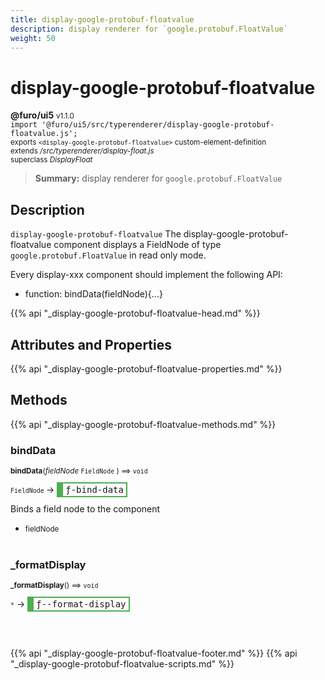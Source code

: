 ```yaml
---
title: display-google-protobuf-floatvalue
description: display renderer for `google.protobuf.FloatValue`
weight: 50
---
```


# display-google-protobuf-floatvalue
**@furo/ui5** <small>v1.1.0</small>
<br>`import '@furo/ui5/src/typerenderer/display-google-protobuf-floatvalue.js';`<small>
<br>exports `<display-google-protobuf-floatvalue>` custom-element-definition
<br>extends */src/typerenderer/display-float.js*
<br>superclass *DisplayFloat*</small>

> **Summary:** display renderer for `google.protobuf.FloatValue`

## Description

`display-google-protobuf-floatvalue`
The display-google-protobuf-floatvalue component displays a FieldNode of type `google.protobuf.FloatValue` in read only mode.

Every display-xxx component should implement the following API:
- function: bindData(fieldNode){...}

{{% api "_display-google-protobuf-floatvalue-head.md" %}}

## Attributes and Properties
{{% api "_display-google-protobuf-floatvalue-properties.md" %}}






## Methods
{{% api "_display-google-protobuf-floatvalue-methods.md" %}}


### **bindData**
<small>**bindData**(*fieldNode* `FieldNode` ) ⟹ `void`</small>

<small>`FieldNode` </small> →
<span  style="border-width:2px 2px 2px 10px; border-style: solid;border-color:  rgb(76, 175, 80);font-family:monospace; padding:2px 4px;">ƒ-bind-data</span>

Binds a field node to the component

- <small>fieldNode </small>
<br><br>

### **_formatDisplay**
<small>**_formatDisplay**() ⟹ `void`</small>

<small>`*`</small> →
<span  style="border-width:2px 2px 2px 10px; border-style: solid;border-color:  rgb(76, 175, 80);font-family:monospace; padding:2px 4px;">ƒ--format-display</span>



<br><br>





{{% api "_display-google-protobuf-floatvalue-footer.md" %}}
{{% api "_display-google-protobuf-floatvalue-scripts.md" %}}
